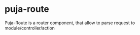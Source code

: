 # puja-route
Puja-Route is a router component, that allow to parse request to module/controller/action
